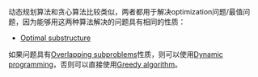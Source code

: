 动态规划算法和贪心算法比较类似，两者都用于解决optimization问题/最值问题，因为能够用这两种算法解决的问题具有相同的性质：

- [Optimal substructure](https://en.wikipedia.org/wiki/Optimal_substructure)

如果问题具有[Overlapping subproblems](https://en.wikipedia.org/wiki/Overlapping_subproblems)性质，则可以使用[Dynamic programming](https://en.wikipedia.org/wiki/Dynamic_programming)，否则可以直接使用[Greedy algorithm](https://en.wikipedia.org/wiki/Greedy_algorithm)。